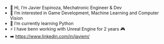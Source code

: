 - 👋 Hi, I’m Javier Espinoza, Mechatronic Engineer & Dev
- 👀 I’m interested in Game Development, Machine Learning and Computer Vision
- 🚀 I’m currently learning Python
- ⚡ I have benn working with Unreal Engine for 2 years 🎮
- ➡️ https://www.linkedin.com/in/javiem/

<!---
Bubutronico/Bubutronico is a ✨ special ✨ repository because its `README.md` (this file) appears on your GitHub profile.
You can click the Preview link to take a look at your changes.
--->
